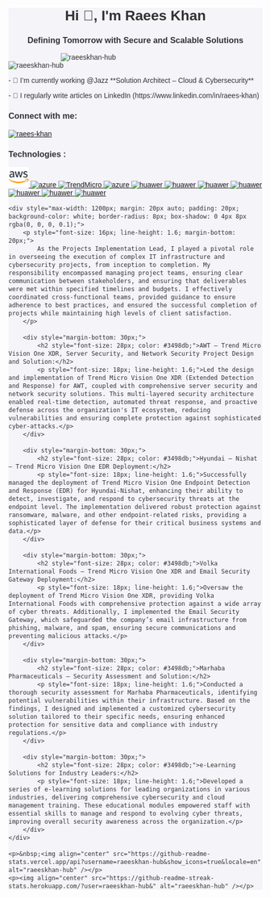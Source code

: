 <div style="font-family: Arial, sans-serif; background-color: #f4f4f9; margin: 0; padding: 0; color: #333;">
<h1 align="center">Hi 👋, I'm Raees Khan</h1>
<h3 align="center">Defining Tomorrow with Secure and Scalable Solutions</h3>
<img align="right" width="400" src="https://assets-v2.lottiefiles.com/a/f1e1a7d0-1d3d-11ee-91c5-27c399cace92/GFI1KJwTVS.gif" alt="raeeskhan-hub"/>
<p align="left"><img src="https://komarev.com/ghpvc/?username=raeeskhan-hub&label=Profile%20views&color=0e75b6&style=flat" alt="raeeskhan-hub"/></p>
<p>- 🔭 I’m currently working @Jazz **Solution Architect – Cloud & Cybersecurity**</p>
<p>- 📝 I regularly write articles on LinkedIn (https://www.linkedin.com/in/raees-khan)</p>
<h3 align="left">Connect with me:</h3>
<p align="left">
<a href="https://linkedin.com/in/raees-khan" target="blank">
<img align="center" src="https://raw.githubusercontent.com/rahuldkjain/github-profile-readme-generator/master/src/images/icons/Social/linked-in-alt.svg" alt="raees-khan" height="30" width="40"/>
</a>
</p>
<h3 align="left">Technologies :</h3>
<p align="left">
<a href="https://aws.amazon.com" target="_blank" rel="noreferrer">
<img src="https://raw.githubusercontent.com/devicons/devicon/master/icons/amazonwebservices/amazonwebservices-original-wordmark.svg" alt="aws" width="40" height="40"/>
</a>
<a href="https://azure.microsoft.com/en-in/" target="_blank" rel="noreferrer">
<img src="https://www.vectorlogo.zone/logos/microsoft_azure/microsoft_azure-icon.svg" alt="azure" width="40" height="40"/>
</a>
<a href="https://www.trendmicro.com/en_us/business.html" target="_blank" rel="noreferrer">
<img src="https://encrypted-tbn0.gstatic.com/images?q=tbn:ANd9GcQop_dskqgvivTywdpgB85Yatu7JoTen5RPjg&s" alt="TrendMicro" width="40" height="40"/>
</a>
<a href="https://www.trendmicro.com/en_us/business.html" target="_blank" rel="noreferrer">
<img src="https://images.ctfassets.net/aoyx73g9h2pg/2pgojF0xYbPiO90nEe6MQn/104a8dde7850fd7820d1fe25f2ee1a7a/1IzqGZkxtu1msh1CA4R3X_BpRTQa_FRu1_1-Featured-1024x572.jpg?w=3840&q=100" alt="azure" width="40" height="40"/>
</a>
<a href="https://www.huawei.com/en/" target="_blank" rel="noreferrer">
<img src="https://encrypted-tbn0.gstatic.com/images?q=tbn:ANd9GcTr_8D0USdYOb8gPEOyKDyQY2xP9UZVr8pdEA&s" alt="huawer" width="100" height="40"/>
</a>
        <a href="https://www.huawei.com/en/" target="_blank" rel="noreferrer">
            <img src="https://encrypted-tbn0.gstatic.com/images?q=tbn:ANd9GcQ0KWcIISysoKOnecfEzsK1ohELubZALz3ECw&s" alt="huawer" width="100" height="40"/>
        </a>
        <a href="https://www.huawei.com/en/" target="_blank" rel="noreferrer">
            <img src="https://encrypted-tbn0.gstatic.com/images?q=tbn:ANd9GcRWqhA1gv1uj0tWN1kJubhhPruf29_rk7D6ig&s" alt="huawer" width="60" height="60"/>
        </a>
        <a href="https://www.huawei.com/en/" target="_blank" rel="noreferrer">
            <img src="https://static-00.iconduck.com/assets.00/cisco-icon-2048x2048-yvjuekbj.png" alt="huawer" width="40" height="40"/>
        </a>
        <a href="https://www.huawei.com/en/" target="_blank" rel="noreferrer">
            <img src="https://cdn.prod.website-files.com/5ee732bebd9839b494ff27cd/5eef3a3260847d0d2783a76d_Microsoft-Logo-PNG-Transparent-Image.png" alt="huawer" width="40" height="40"/>
        </a>
        <a href="https://www.huawei.com/en/" target="_blank" rel="noreferrer">
            <img src="https://encrypted-tbn0.gstatic.com/images?q=tbn:ANd9GcRkj7pEe2KkuHittje6nvwqnW_tbZ9qw-dhoA&s" alt="huawer" width="40" height="40"/>
        </a>
        <a href="https://www.huawei.com/en/" target="_blank" rel="noreferrer">
            <img src="https://upload.wikimedia.org/wikipedia/commons/thumb/a/ad/HP_logo_2012.svg/2048px-HP_logo_2012.svg.png" alt="huawer" width="40" height="40"/>
        </a>
    </p>

    <div style="max-width: 1200px; margin: 20px auto; padding: 20px; background-color: white; border-radius: 8px; box-shadow: 0 4px 8px rgba(0, 0, 0, 0.1);">
        <p style="font-size: 16px; line-height: 1.6; margin-bottom: 20px;">
            As the Projects Implementation Lead, I played a pivotal role in overseeing the execution of complex IT infrastructure and cybersecurity projects, from inception to completion. My responsibility encompassed managing project teams, ensuring clear communication between stakeholders, and ensuring that deliverables were met within specified timelines and budgets. I effectively coordinated cross-functional teams, provided guidance to ensure adherence to best practices, and ensured the successful completion of projects while maintaining high levels of client satisfaction.
        </p>

        <div style="margin-bottom: 30px;">
            <h2 style="font-size: 28px; color: #3498db;">AWT – Trend Micro Vision One XDR, Server Security, and Network Security Project Design and Solution:</h2>
            <p style="font-size: 18px; line-height: 1.6;">Led the design and implementation of Trend Micro Vision One XDR (Extended Detection and Response) for AWT, coupled with comprehensive server security and network security solutions. This multi-layered security architecture enabled real-time detection, automated threat response, and proactive defense across the organization's IT ecosystem, reducing vulnerabilities and ensuring complete protection against sophisticated cyber-attacks.</p>
        </div>

        <div style="margin-bottom: 30px;">
            <h2 style="font-size: 28px; color: #3498db;">Hyundai – Nishat – Trend Micro Vision One EDR Deployment:</h2>
            <p style="font-size: 18px; line-height: 1.6;">Successfully managed the deployment of Trend Micro Vision One Endpoint Detection and Response (EDR) for Hyundai-Nishat, enhancing their ability to detect, investigate, and respond to cybersecurity threats at the endpoint level. The implementation delivered robust protection against ransomware, malware, and other endpoint-related risks, providing a sophisticated layer of defense for their critical business systems and data.</p>
        </div>

        <div style="margin-bottom: 30px;">
            <h2 style="font-size: 28px; color: #3498db;">Volka International Foods – Trend Micro Vision One XDR and Email Security Gateway Deployment:</h2>
            <p style="font-size: 18px; line-height: 1.6;">Oversaw the deployment of Trend Micro Vision One XDR, providing Volka International Foods with comprehensive protection against a wide array of cyber threats. Additionally, I implemented the Email Security Gateway, which safeguarded the company’s email infrastructure from phishing, malware, and spam, ensuring secure communications and preventing malicious attacks.</p>
        </div>

        <div style="margin-bottom: 30px;">
            <h2 style="font-size: 28px; color: #3498db;">Marhaba Pharmaceuticals – Security Assessment and Solution:</h2>
            <p style="font-size: 18px; line-height: 1.6;">Conducted a thorough security assessment for Marhaba Pharmaceuticals, identifying potential vulnerabilities within their infrastructure. Based on the findings, I designed and implemented a customized cybersecurity solution tailored to their specific needs, ensuring enhanced protection for sensitive data and compliance with industry regulations.</p>
        </div>

        <div style="margin-bottom: 30px;">
            <h2 style="font-size: 28px; color: #3498db;">e-Learning Solutions for Industry Leaders:</h2>
            <p style="font-size: 18px; line-height: 1.6;">Developed a series of e-learning solutions for leading organizations in various industries, delivering comprehensive cybersecurity and cloud management training. These educational modules empowered staff with essential skills to manage and respond to evolving cyber threats, improving overall security awareness across the organization.</p>
        </div>
    </div>

    <p>&nbsp;<img align="center" src="https://github-readme-stats.vercel.app/api?username=raeeskhan-hub&show_icons=true&locale=en" alt="raeeskhan-hub" /></p>
    <p><img align="center" src="https://github-readme-streak-stats.herokuapp.com/?user=raeeskhan-hub&" alt="raeeskhan-hub" /></p>
</div>
